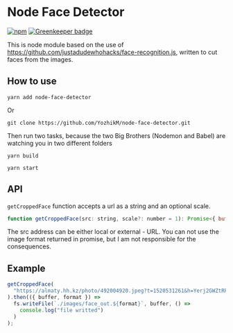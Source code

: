 # Node Face Detector

[![npm](https://img.shields.io/npm/dt/node-face-detector.svg)](http://www.npmtrends.com/node-face-detector)
[![Greenkeeper badge](https://badges.greenkeeper.io/YozhikM/node-face-detector.svg)](https://greenkeeper.io/)

This is node module based on the use of https://github.com/justadudewhohacks/face-recognition.js, written to cut faces from the images.

## How to use

```
yarn add node-face-detector
```

Or

```
git clone https://github.com/YozhikM/node-face-detector.git
```

Then run two tasks, because the two Big Brothers (Nodemon and Babel) are watching you in two different folders

```
yarn build

yarn start
```

## API

`getCroppedFace` function accepts a url as a string and an optional scale.

```js
function getCroppedFace(src: string, scale?: number = 1): Promise<{ buffer: Buffer, format: string }>
```

The src address can be either local or external - URL.
You can not use the image format returned in promise, but I am not responsible for the consequences.

## Example

```js
getCroppedFace(
  "https://almaty.hh.kz/photo/492004920.jpeg?t=1520531261&h=Yerj2GWZtRPEUR6cQFGSjw"
).then(({ buffer, format }) =>
  fs.writeFile(`./images/face_out.${format}`, buffer, () =>
    console.log("file writted")
  )
);
```
